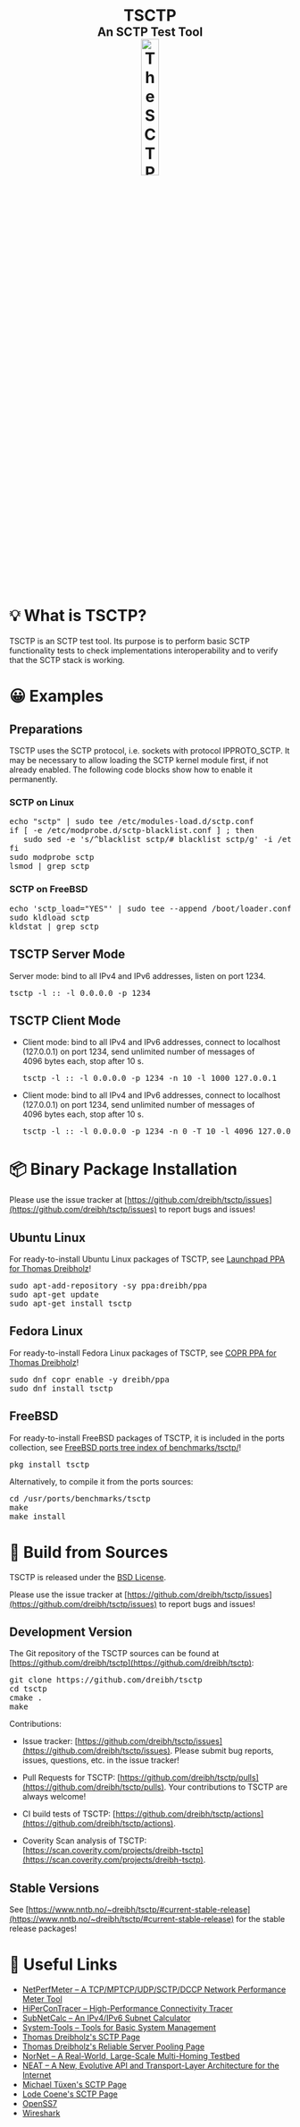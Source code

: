 <h1 align="center">
 TSCTP<br />
 <span style="font-size:75%">An SCTP Test Tool</span><br />
 <img width="25%" src="https://www.nntb.no/~dreibh/sctp/images/SCTPProject.svg" alt="The SCTP Project" />
</h1>


# 💡 What is TSCTP?

TSCTP is an SCTP test tool. Its purpose is to perform basic SCTP
functionality tests to check implementations interoperability and
to verify that the SCTP stack is working.


# 😀 Examples

## Preparations

TSCTP uses the SCTP protocol, i.e. sockets with protocol IPPROTO_SCTP. It may be necessary to allow loading the SCTP kernel module first, if not already enabled. The following code blocks show how to enable it permanently.

### SCTP on Linux

<pre>
echo "sctp" | sudo tee /etc/modules-load.d/sctp.conf
if [ -e /etc/modprobe.d/sctp-blacklist.conf ] ; then
   sudo sed -e 's/^blacklist sctp/# blacklist sctp/g' -i /etc/modprobe.d/sctp-blacklist.conf
fi
sudo modprobe sctp
lsmod | grep sctp
</pre>

### SCTP on FreeBSD

<pre>
echo 'sctp_load="YES"' | sudo tee --append /boot/loader.conf
sudo kldload sctp
kldstat | grep sctp
</pre>

## TSCTP Server Mode

Server mode: bind to all IPv4 and IPv6 addresses, listen on port&nbsp;1234.

<pre>
tsctp -l :: -l 0.0.0.0 -p 1234
</pre>

## TSCTP Client Mode

* Client mode:
  bind to all IPv4 and IPv6 addresses,
  connect to localhost (127.0.0.1) on port&nbsp;1234,
  send unlimited number of messages of 4096&nbsp;bytes each,
  stop after 10 s.

  <pre>
  tsctp -l :: -l 0.0.0.0 -p 1234 -n 10 -l 1000 127.0.0.1
  </pre>

* Client mode:
  bind to all IPv4 and IPv6 addresses,
  connect to localhost (127.0.0.1) on port&nbsp;1234,
  send unlimited number of messages of 4096&nbsp;bytes each,
  stop after 10&nbsp;s.

  <pre>
  tsctp -l :: -l 0.0.0.0 -p 1234 -n 0 -T 10 -l 4096 127.0.0.1
  </pre>


# 📦 Binary Package Installation

Please use the issue tracker at [https://github.com/dreibh/tsctp/issues](https://github.com/dreibh/tsctp/issues) to report bugs and issues!

## Ubuntu Linux

For ready-to-install Ubuntu Linux packages of TSCTP, see [Launchpad PPA for Thomas Dreibholz](https://launchpad.net/~dreibh/+archive/ubuntu/ppa/+packages?field.name_filter=tsctp&field.status_filter=published&field.series_filter=)!

<pre>
sudo apt-add-repository -sy ppa:dreibh/ppa
sudo apt-get update
sudo apt-get install tsctp
</pre>

## Fedora Linux

For ready-to-install Fedora Linux packages of TSCTP, see [COPR PPA for Thomas Dreibholz](https://copr.fedorainfracloud.org/coprs/dreibh/ppa/package/tsctp/)!

<pre>
sudo dnf copr enable -y dreibh/ppa
sudo dnf install tsctp
</pre>

## FreeBSD

For ready-to-install FreeBSD packages of TSCTP, it is included in the ports collection, see [FreeBSD ports tree index of benchmarks/tsctp/](https://cgit.freebsd.org/ports/tree/benchmarks/tsctp/)!

<pre>
pkg install tsctp
</pre>

Alternatively, to compile it from the ports sources:

<pre>
cd /usr/ports/benchmarks/tsctp
make
make install
</pre>


# 💾 Build from Sources

TSCTP is released under the [BSD License](https://opensource.org/licenses/BSD-3-Clause).

Please use the issue tracker at [https://github.com/dreibh/tsctp/issues](https://github.com/dreibh/tsctp/issues) to report bugs and issues!

## Development Version

The Git repository of the TSCTP sources can be found at [https://github.com/dreibh/tsctp](https://github.com/dreibh/tsctp):

<pre>
git clone https://github.com/dreibh/tsctp
cd tsctp
cmake .
make
</pre>

Contributions:

- Issue tracker: [https://github.com/dreibh/tsctp/issues](https://github.com/dreibh/tsctp/issues).
  Please submit bug reports, issues, questions, etc. in the issue tracker!

- Pull Requests for TSCTP: [https://github.com/dreibh/tsctp/pulls](https://github.com/dreibh/tsctp/pulls).
  Your contributions to TSCTP are always welcome!

- CI build tests of TSCTP: [https://github.com/dreibh/tsctp/actions](https://github.com/dreibh/tsctp/actions).

- Coverity Scan analysis of TSCTP: [https://scan.coverity.com/projects/dreibh-tsctp](https://scan.coverity.com/projects/dreibh-tsctp).

## Stable Versions

See [https://www.nntb.no/~dreibh/tsctp/#current-stable-release](https://www.nntb.no/~dreibh/tsctp/#current-stable-release) for the stable release packages!


# 🔗 Useful Links

* [NetPerfMeter – A TCP/MPTCP/UDP/SCTP/DCCP Network Performance Meter Tool](https://www.nntb.no/~dreibh/netperfmeter/index.html)
* [HiPerConTracer – High-Performance Connectivity Tracer](https://www.nntb.no/~dreibh/hipercontracer/index.html)
* [SubNetCalc – An IPv4/IPv6 Subnet Calculator](https://www.nntb.no/~dreibh/subnetcalc/index.html)
* [System-Tools – Tools for Basic System Management](https://www.nntb.no/~dreibh/system-tools/index.html)
* [Thomas Dreibholz's SCTP Page](https://www.nntb.no/~dreibh/sctp/index.html)
* [Thomas Dreibholz's Reliable Server Pooling Page](https://www.nntb.no/~dreibh/rserpool/index.html)
* [NorNet – A Real-World, Large-Scale Multi-Homing Testbed](https://www.nntb.no/)
* [NEAT – A New, Evolutive API and Transport-Layer Architecture for the Internet](https://neat.nntb.no/)
* [Michael Tüxen's SCTP Page](https://www.sctp.de/)
* [Lode Coene's SCTP Page](https://web.archive.org/web/20210813064400/http://www.sctp.be/)
* [OpenSS7](https://web.archive.org/web/20210813195936/http://www.openss7.org/)
* [Wireshark](https://www.wireshark.org/)
